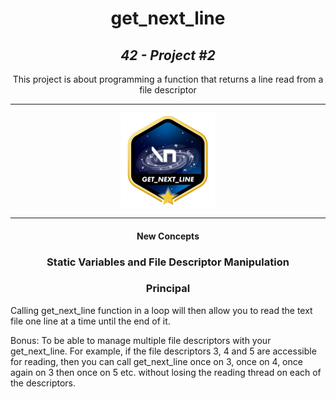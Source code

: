 <h1 align=center>
	<b>get_next_line</b>
</h1>

<h2 align=center>
	 <i>42 - Project #2</i>
</h2>

<p align=center>
	This project is about programming a function that returns a line read from a file descriptor
</p>

---

<div align=center>
<img src=https://github.com/ellewolfgher/get_next_line/blob/main/get_next_line.png alt="42 Project Get_Next_Line Bonus Badge"/>
</div>

---

<h4 align=center>New Concepts</h4>
<h3 align=center>Static Variables and File Descriptor Manipulation</h3>

<h3 align=center>
Principal
</h3>

<p>
  Calling get_next_line function in a loop will then allow you to read the text file one line at a time until the end of it.

Bonus: To be able to manage multiple file descriptors with your get_next_line. For example, if the file descriptors 3, 4 and 5 are accessible for reading, then you can call get_next_line once on 3, once on 4, once again on 3 then once on 5 etc. without losing the reading thread on each of the descriptors.
</p>
